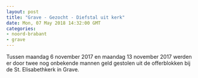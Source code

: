 ```yaml
---
layout: post
title: "Grave - Gezocht - Diefstal uit kerk"
date: Mon, 07 May 2018 14:32:00 GMT
categories: 
- noord-brabant 
- grave 
---
```


Tussen maandag 6 november 2017 en maandag 13 november 2017 werden er door twee nog onbekende mannen geld gestolen uit de offerblokken bij de St. Elisabethkerk in Grave.
